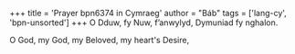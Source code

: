 +++
title = 'Prayer bpn6374 in Cymraeg'
author = "Báb"
tags = ['lang-cy', 'bpn-unsorted']
+++
O Dduw, fy Nuw, f’anwylyd, Dymuniad fy nghalon.

O God, my God, my Beloved, my heart's Desire,
